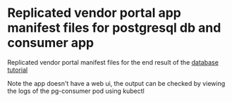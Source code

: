 # Replicated vendor portal app manifest files for postgresql db and consumer app
Replicated vendor portal manifest files for the end result of the [database tutorial](https://docs.replicated.com/vendor/tutorial-adding-db-config)

Note the app doesn't have a web ui, the output can be checked by viewing the logs of the pg-consumer pod using kubectl

